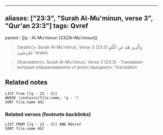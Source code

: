 
---
aliases: ["23:3", "Surah Al-Mu'minun, verse 3", "Qur'an 23:3"]
tags: Qvref
---

parent:: [[q - Al-Mu'minun (23)|Al-Mu'minun]]

> [!arabic]+ Surah Al-Mu'minun, Verse 3 (23:3)
> <span class="quran-arabic">وَٱلَّذِينَ هُمْ عَنِ ٱللَّغْوِ مُعْرِضُونَ</span>
^arabic

> [!translation]+ Surah Al-Mu'minun, Verse 3 (23:3) - Translation
> которые отворачиваются от всего праздного,
^translation



## Related notes
```dataview
LIST from [[q - 23 - 3]]
WHERE !contains(file.name, "q - ")
SORT file.name ASC
```

### Related verses (footnote backlinks)
```dataview
LIST FROM [[q - 23 - 3]] AND #Qvref
SORT file.name ASC
```

